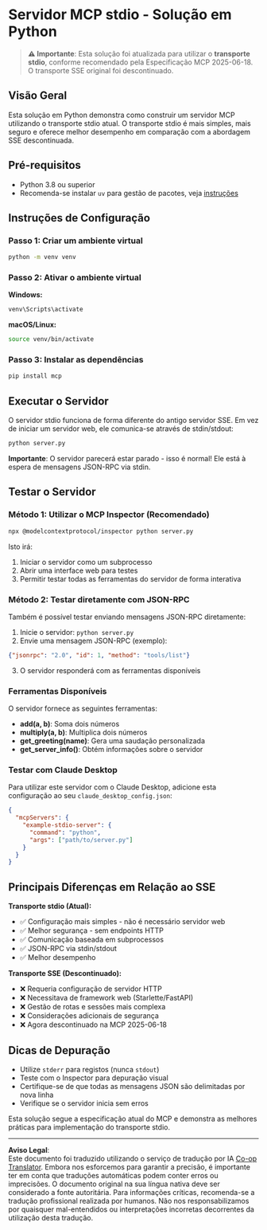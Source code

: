 <!--
CO_OP_TRANSLATOR_METADATA:
{
  "original_hash": "68cd055621b3370948a5a1dff7bedc9a",
  "translation_date": "2025-08-26T20:31:54+00:00",
  "source_file": "03-GettingStarted/05-stdio-server/solution/python/README.md",
  "language_code": "pt"
}
-->
# Servidor MCP stdio - Solução em Python

> **⚠️ Importante**: Esta solução foi atualizada para utilizar o **transporte stdio**, conforme recomendado pela Especificação MCP 2025-06-18. O transporte SSE original foi descontinuado.

## Visão Geral

Esta solução em Python demonstra como construir um servidor MCP utilizando o transporte stdio atual. O transporte stdio é mais simples, mais seguro e oferece melhor desempenho em comparação com a abordagem SSE descontinuada.

## Pré-requisitos

- Python 3.8 ou superior
- Recomenda-se instalar `uv` para gestão de pacotes, veja [instruções](https://docs.astral.sh/uv/#highlights)

## Instruções de Configuração

### Passo 1: Criar um ambiente virtual

```bash
python -m venv venv
```

### Passo 2: Ativar o ambiente virtual

**Windows:**
```bash
venv\Scripts\activate
```

**macOS/Linux:**
```bash
source venv/bin/activate
```

### Passo 3: Instalar as dependências

```bash
pip install mcp
```

## Executar o Servidor

O servidor stdio funciona de forma diferente do antigo servidor SSE. Em vez de iniciar um servidor web, ele comunica-se através de stdin/stdout:

```bash
python server.py
```

**Importante**: O servidor parecerá estar parado - isso é normal! Ele está à espera de mensagens JSON-RPC via stdin.

## Testar o Servidor

### Método 1: Utilizar o MCP Inspector (Recomendado)

```bash
npx @modelcontextprotocol/inspector python server.py
```

Isto irá:
1. Iniciar o servidor como um subprocesso
2. Abrir uma interface web para testes
3. Permitir testar todas as ferramentas do servidor de forma interativa

### Método 2: Testar diretamente com JSON-RPC

Também é possível testar enviando mensagens JSON-RPC diretamente:

1. Inicie o servidor: `python server.py`
2. Envie uma mensagem JSON-RPC (exemplo):

```json
{"jsonrpc": "2.0", "id": 1, "method": "tools/list"}
```

3. O servidor responderá com as ferramentas disponíveis

### Ferramentas Disponíveis

O servidor fornece as seguintes ferramentas:

- **add(a, b)**: Soma dois números
- **multiply(a, b)**: Multiplica dois números  
- **get_greeting(name)**: Gera uma saudação personalizada
- **get_server_info()**: Obtém informações sobre o servidor

### Testar com Claude Desktop

Para utilizar este servidor com o Claude Desktop, adicione esta configuração ao seu `claude_desktop_config.json`:

```json
{
  "mcpServers": {
    "example-stdio-server": {
      "command": "python",
      "args": ["path/to/server.py"]
    }
  }
}
```

## Principais Diferenças em Relação ao SSE

**Transporte stdio (Atual):**
- ✅ Configuração mais simples - não é necessário servidor web
- ✅ Melhor segurança - sem endpoints HTTP
- ✅ Comunicação baseada em subprocessos
- ✅ JSON-RPC via stdin/stdout
- ✅ Melhor desempenho

**Transporte SSE (Descontinuado):**
- ❌ Requeria configuração de servidor HTTP
- ❌ Necessitava de framework web (Starlette/FastAPI)
- ❌ Gestão de rotas e sessões mais complexa
- ❌ Considerações adicionais de segurança
- ❌ Agora descontinuado na MCP 2025-06-18

## Dicas de Depuração

- Utilize `stderr` para registos (nunca `stdout`)
- Teste com o Inspector para depuração visual
- Certifique-se de que todas as mensagens JSON são delimitadas por nova linha
- Verifique se o servidor inicia sem erros

Esta solução segue a especificação atual do MCP e demonstra as melhores práticas para implementação do transporte stdio.

---

**Aviso Legal**:  
Este documento foi traduzido utilizando o serviço de tradução por IA [Co-op Translator](https://github.com/Azure/co-op-translator). Embora nos esforcemos para garantir a precisão, é importante ter em conta que traduções automáticas podem conter erros ou imprecisões. O documento original na sua língua nativa deve ser considerado a fonte autoritária. Para informações críticas, recomenda-se a tradução profissional realizada por humanos. Não nos responsabilizamos por quaisquer mal-entendidos ou interpretações incorretas decorrentes da utilização desta tradução.